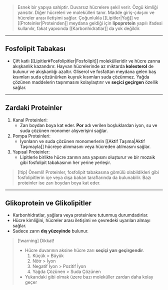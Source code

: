 >Esnek bir yapıya sahiptir. Duvarsız hücrelere şekil verir. Özgü kimliği yansıtır. Diğer hücreleri ve molekülleri tanır. Madde giriş-çıkışını ve hücreler arası iletişimi sağlar. Çoğunlukla [[Lipitler|Yağ]] ve [[Proteinler|Proteinden]] meydana geldiği için **lipoprotein** yapılı ifadesi kullanılır, fakat yapısında [[Karbonhidratlar]] da yok değildir.

___
## Fosfolipit Tabakası
- Çift katlı [[Lipitler#Fosfolipitler|Fosfolipit]] molekülleridir ve hücre zarına akışkanlık kazandırır. Hayvan hücrelerinde az miktarda **kolesterol** de bulunur ve akışkanlığı azaltır. Gliserol ve fosfattan meydana gelen baş kısımları suda çözünürken kuyruk kısımları suda çözünmez. Yağda çözünen maddelerin taşınmasını kolaylaştırır ve **seçici geçirgen** özellik sağlar.

___
## Zardaki Proteinler
1. Kanal Proteinleri:
	- Zarı boydan boya kat eder. **Por** adı verilen boşluklardan iyon, su ve suda çözünen monomer alışverişini sağlar.
2. Pompa Proteinleri:
	- İyonların ve suda çözünen monomerlerin [[Aktif Taşıma|Aktif Taşımayla]] hücreye alınmasını veya hücreden atılmasını sağlar.
3. Yapısal Proteinler:
	- Lipitlerle birlikte hücre zarının ana yapısını oluşturur ve bir mozaik gibi fosfolipit tabakasının her yerine yerleşir.

> [!tip] Önemli!
> Proteinler, fosfolipit tabakasına gömülü olabildikleri gibi fosfolipitlerin içe veya dışa bakan taraflarında da bulunabilir. Bazı proteinler ise zarı boydan boya kat eder.

___
## Glikoprotein ve Glikolipitler
- Karbonhidratlar, yağlara veya proteinlere tutunmuş durumdadırlar.
- Hücre kimliğini, hücreler arası iletişimi ve çevredeki uyarıları almayı sağlar.
- Sadece zarın **dış yüzeyinde** bulunur.

> [!warning] Dikkat!
> - Hücre duvarının aksine hücre zarı **seçiçi yarı geçirgendir**.
> 	1. Küçük > Büyük
> 	2. Nötr > İyon
> 	3. Negatif İyon > Pozitif İyon
> 	4. Yağda Çözünen > Suda Çözünen
> - Yukarıdaki gibi olmak üzere bazı moleküller zardan daha kolay geçer



